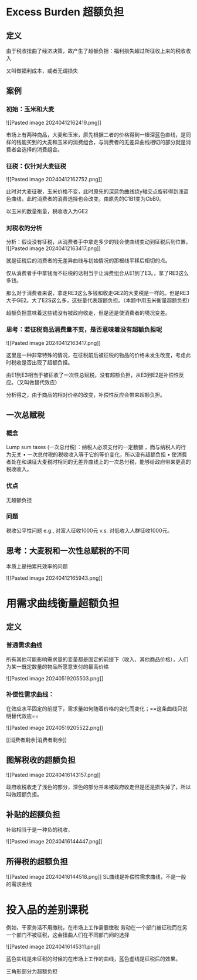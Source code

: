 
# Excess Burden 超额负担

## 定义

由于税收扭曲了经济决策，故产生了超额负担：福利损失超过所征收上来的税收收入

又叫做福利成本，或者无谓损失

## 案例

### 初始：玉米和大麦

![[Pasted image 20240412162419.png]]

市场上有两种商品，大麦和玉米，原先根据二者的价格得到一根深蓝色直线，是同样的钱能买到的大麦和玉米的消费组合，与消费者的无差异曲线相切的部分就是消费者会选择的消费组合。

### 征税：仅针对大麦征税

![[Pasted image 20240412162752.png]]

此时对大麦征税，玉米价格不变，此时原先的深蓝色曲线绕y轴交点旋转得到浅蓝色曲线，此时消费者的消费选择也会改变。由原先的C1B1变为CbB0。

以玉米的数量衡量，税收收入为GE2

### 对税收的分析

分析：假设没有征税，从消费者手中拿走多少的钱会使曲线变动到征税后到位置。
![[Pasted image 20240412163417.png]]

就是征税后的消费者的无差异曲线与初始情况的那根线平移后相切的点。

仅从消费者手中拿钱而不征税的话相当于让消费组合从E1到了E3。，拿了RE3这么多钱。

那么对于消费者来说，拿走RE3这么多钱和收走GE2的大麦税是一样的。但是RE3大于GE2。大了E2S这么多，这些量代表超额负担。（本题中用玉米衡量超额负担）

超额负担意味着这些钱没有被政府收走，但是还是使消费者的境况变差。

### 思考：若征税商品消费量不变，是否意味着没有超额负担呢

![[Pasted image 20240412163417.png]]

这里是一种非常特殊的情况，在征税前后被征税的物品的价格未发生改变，考虑此时税收是否出现了超额负担。

由E1到E3相当于被征收了一次性总赋税，没有超额负担，从E3到E2是补偿性反应。（又叫做替代效应）

分析得之，由于商品的相对价格的改变，补偿性反应会带来超额负担。


## 一次总赋税

### 概念

Lump sum taxes (一次总付税)：纳税人必须支付的一定数额 ，而与纳税人的行为无关
	• 一次总付税的税收收入等于它的等价变化，所以没有超额负担
	• 使消费者处在和课征大麦税时相同的无差异曲线上的一次总付税，能够给政府带来更高的税收收入。

### 优点

无超额负担

### 问题

税收公平性问题
e.g., 对富人征收1000元 v.s. 对低收入人群征收1000元。

## 思考：大麦税和一次性总赋税的不同

本质上是拍累托效率的问题

![[Pasted image 20240412165943.png]]

# 用需求曲线衡量超额负担

## 定义
### 普通需求曲线

所有其他可能影响需求量的变量都是固定的前提下（收入、其他商品价格），人们为某一既定数量的物品所愿意支付的最高价格

![[Pasted image 20240519205503.png]]
### 补偿性需求曲线：

在效应水平固定的前提下，需求量如何随着价格的变化而变化；==这条曲线只说明替代效应==

![[Pasted image 20240519205522.png]]

[[消费者剩余|消费者剩余]]

## 图解税收的超额负担

![[Pasted image 20240416143157.png]]

政府收税收走了浅色的部分，深色的部分并未被政府收走但是还是损失掉了，所以叫做超额负担。

## 补贴的超额负担

补贴相当于是一种负的税收，


![[Pasted image 20240416144447.png]]

## 所得税的超额负担

![[Pasted image 20240416144518.png]]
SL曲线是补偿性需求曲线，不是一般的需求曲线

# 投入品的差别课税

例如，干家务活不用缴税，在市场上工作需要缴税
劳动在一个部门被征税而在另一个部门不被征税，这会扭曲人们在不同部门间的选择

![[Pasted image 20240416145311.png]]

蓝色实线是未征税的时候的在市场上工作的曲线，蓝色虚线是征税后的效果。



三角形部分为超额负担